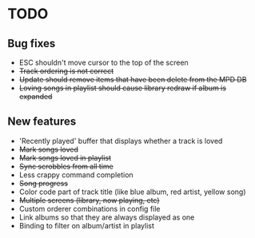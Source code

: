 TODO
====

Bug fixes
---------
- ESC shouldn't move cursor to the top of the screen
- ~~Track ordering is not correct~~
- ~~Update should remove items that have been delete from the MPD DB~~
- ~~Loving songs in playlist should cause library redraw if album is expanded~~

New features
------------
- 'Recently played' buffer that displays whether a track is loved
- ~~Mark songs loved~~
- ~~Mark songs loved in playlist~~
- ~~Sync scrobbles from all time~~
- Less crappy command completion
- ~~Song progress~~
- Color code part of track title (like blue album, red artist, yellow song)
- ~~Multiple screens (library, now playing, etc)~~
- Custom orderer combinations in config file
- Link albums so that they are always displayed as one
- Binding to filter on album/artist in playlist
